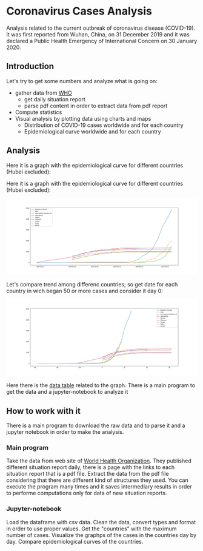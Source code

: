 # Coronavirus Cases Analysis

Analysis related to the current outbreak of coronavirus disease (COVID-19). It was first reported from Wuhan, China, on 31 December 2019 and it was declared a Public Health Emergency of International Concern on 30 January 2020.

## Introduction

Let's try to get some numbers and analyze what is going on:
 - gather data from [WHO](https://www.who.int/emergencies/diseases/novel-coronavirus-2019/situation-reports/)
   - get daily situation report
   - parse pdf content in order to extract data from pdf report
 - Compute statistics
 - Visual analysis by plotting data using charts and maps
   - Distribution of COVID-19 cases worldwide and for each country
   - Epidemiological curve worldwide and for each country

## Analysis

Here it is a graph with the epidemiological curve for different countries (Hubei excluded):

Here it is a graph with the epidemiological curve for different countries (Hubei excluded):

![](./epidemiologicalCurveByCountry.png)

Let's compare trend among differenc countries; so get date for each country in wich began 50 or more cases and consider it day 0:

![](./epidemiologicalCurveByCountryRel.png)

Here there is the [data table](./casesByCountry.csv) related to the graph.
There is a main program to get the data and a jupyter-notebook to analyze it

## How to work with it

There is a main program to download the raw data and to parse it and a jupyter notebook in order to make the analysis.

### Main program

Take the data from web site of [World Health Organization](https://www.who.int/).
They published different situation report daily, there is a page with the links to each situation report that is a pdf file.
Extract the data from the pdf file considering that there are different kind of structures they used.
You can execute the program many times and it saves intermediary results in order to performe computations only for data of new situation reports.

### Jupyter-notebook

Load the dataframe with csv data.
Clean the data, convert types and format in order to use proper values.
Get the "countries" with the maximum number of cases.
Visualize the graphps of the cases in the countries day by day.
Compare epidemiological curves of the countries.

